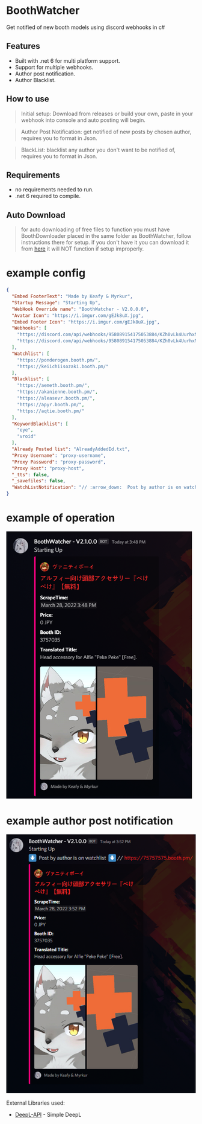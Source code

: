 # BoothWatcher #
Get notified of new booth models using discord webhooks in c#

## Features ##
* Built with .net 6 for multi platform support.
* Support for multiple webhooks.
* Author post notification.
* Author Blacklist.

## How to use ###
> Initial setup: Download from releases or build your own, paste in your webhook into console and auto posting will begin. 

> Author Post Notification: get notified of new posts by chosen author, requires you to format in Json.

> BlackList: blacklist any author you don't want to be notified of, requires you to format in Json.


## Requirements ##
* no requirements needed to run.
* .net 6 required to compile.


## Auto Download ##
> for auto downloading of free files to function you must have BoothDownloader placed in the same folder as BoothWatcher, follow instructions there for setup.
> if you don't have it you can download it from [here](https://github.com/Myrkie/BoothDownloader)
> it will NOT function if setup improperly.

# example config #
```json
{
  "Embed FooterText": "Made by Keafy & Myrkur",
  "Startup Message": "Starting Up",
  "WebHook Override name": "BoothWatcher - V2.0.0.0",
  "Avatar Icon": "https://i.imgur.com/gEJk8uX.jpg",
  "Embed Footer Icon": "https://i.imgur.com/gEJk8uX.jpg",
  "Webhooks": [
    "https://discord.com/api/webhooks/958089154175053884/KZh0vLk4UurhxNwH5x4aLV8Ob5s8_uC7jFoFa852SO2a_p2DRJFrOTyCs7-OLjWm001I",
    "https://discord.com/api/webhooks/958089154175053884/KZh0vLk4UurhxNwH5x4aLV8Ob5s8_uC7jFoFa852SO2a_p2DRJFrOTyCs7-OLjWm001I"
  ],
  "Watchlist": [
    "https://ponderogen.booth.pm/",
    "https://keiichiisozaki.booth.pm/"
  ],
  "Blacklist": [
    "https://aemeth.booth.pm/",
    "https://akanienne.booth.pm/",
    "https://aleasevr.booth.pm/",
    "https://apyr.booth.pm/",
    "https://aqtie.booth.pm/"
  ],
  "KeywordBlacklist": [
    "eye",
    "vroid"
  ],
  "Already Posted list": "AlreadyAddedId.txt",
  "Proxy Username": "proxy-username",
  "Proxy Password": "proxy-password",
  "Proxy Host": "proxy-host",
  "_tts": false,
  "_savefiles": false,
  "WatchListNotification": "// :arrow_down:  Post by author is on watchlist  :arrow_down: //"
}
```

# example of operation #

![Operation](GitImages/Operation.png)


# example author post notification #
![Notification](GitImages/PostNotification.png)

External Libraries used:
- [DeepL-API](https://github.com/Myrkie/Deepl) - Simple DeepL
